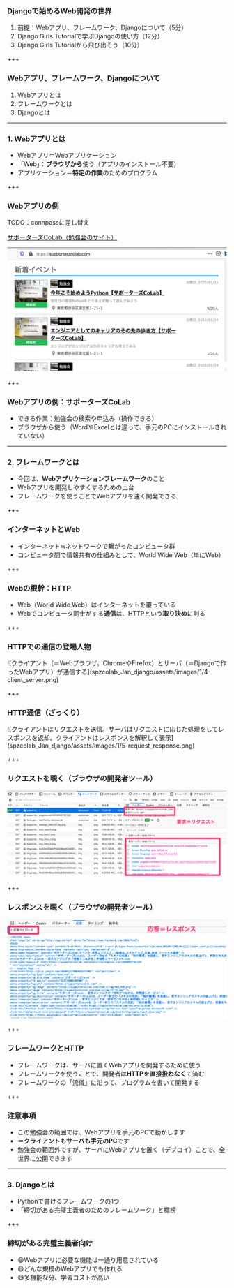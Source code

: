 ### Djangoで始めるWeb開発の世界

1. 前提：Webアプリ、フレームワーク、Djangoについて（5分）
2. Django Girls Tutorialで学ぶDjangoの使い方（12分）
3. Django Girls Tutorialから飛び出そう（10分）

+++

### Webアプリ、フレームワーク、Djangoについて

1. Webアプリとは
2. フレームワークとは
3. Djangoとは

---

### 1. Webアプリとは

- Webアプリ＝Webアプリケーション
- 「Web」：**ブラウザから**使う（アプリのインストール不要）
- アプリケーション＝**特定の作業**のためのプログラム

+++

### Webアプリの例

TODO：connpassに差し替え

[サポーターズCoLab（勉強会のサイト）](https://supporterzcolab.com/)

![サイトのスクリーンショット](spzcolab_Jan_django/assets/images/1/1-example_screenshot.png)

+++

### Webアプリの例：サポーターズCoLab

- できる作業：勉強会の検索や申込み（操作できる）
- ブラウザから使う（WordやExcelとは違って、手元のPCにインストールされていない）

---

### 2. フレームワークとは

- 今回は、**Webアプリケーションフレームワーク**のこと
- Webアプリを開発しやすくするための土台
- フレームワークを使うことでWebアプリを速く開発できる

+++

### インターネットとWeb

- インターネット≒ネットワークで繋がったコンピュータ群
- コンピュータ間で情報共有の仕組みとして、World Wide Web（単にWeb）

+++

### Webの根幹：HTTP

- Web（World Wide Web）はインターネットを覆っている
- Webでコンピュータ同士がする**通信**は、HTTPという**取り決め**に則る

+++

### HTTPでの通信の登場人物

<span class="eighty-percent-img">
![クライアント（＝Webブラウザ。ChromeやFirefox）とサーバ（＝Djangoで作ったWebアプリ）が通信する](spzcolab_Jan_django/assets/images/1/4-client_server.png)
</span>

+++

### HTTP通信（ざっくり）

<span class="eighty-percent-img">
![クライアントはリクエストを送信。サーバはリクエストに応じた処理をしてレスポンスを返却。クライアントはレスポンスを解釈して表示](spzcolab_Jan_django/assets/images/1/5-request_response.png)
</span>

+++

### リクエストを覗く（ブラウザの開発者ツール）

![サポーターズCoLabのサイトを見たときのリクエスト](spzcolab_Jan_django/assets/images/1/2-spzcolab_request.png)

+++

### レスポンスを覗く（ブラウザの開発者ツール）

![サポーターズCoLabのサイトにアクセスしたときのレスポンス](spzcolab_Jan_django/assets/images/1/3-spzcolab_response.png)

+++

### フレームワークとHTTP

- フレームワークは、サーバに置くWebアプリを開発するために使う
- フレームワークを使うことで、開発者は**HTTPを直接扱わなく**て済む
- フレームワークの「流儀」に沿って、プログラムを書いて開発する

+++

### 注意事項

- この勉強会の範囲では、Webアプリを手元のPCで動かします
- ＝**クライアントもサーバも手元のPC**です
- 勉強会の範囲外ですが、サーバにWebアプリを置く（デプロイ）ことで、全世界に公開できます

---

### 3. Djangoとは

- Pythonで書けるフレームワークの1つ
- 「締切がある完璧主義者のためのフレームワーク」と標榜

+++

### 締切がある完璧主義者向け

- 😄Webアプリに必要な機能は一通り用意されている
- 😄どんな規模のWebアプリでも作れる
- 😅多機能な分、学習コストが高い
